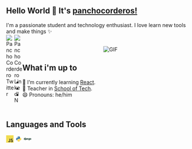 ## Hello World 👋 It's [panchocorderos!](https://twitter.com/panchocorderos)
I'm a passionate student and technology enthusiast. I love learn new tools and make things ✨
<br/>
<a href="https://twitter.com/panchocorderos">
<img align="left" alt="Pancho Cordero Twitter" width="22px" src="https://icongr.am/fontawesome/twitter.svg?size=128&color=70c8ff" />
</a>
<a href="https://www.linkedin.com/in/panchocorderos/">
<img align="left" alt="Pancho Cordero LinkedIN" width="22px" src="https://icongr.am/fontawesome/linkedin.svg?size=128&color=70c8ff" />
</a>

<br />

<img align="right" alt="GIF" src="https://media.giphy.com/media/l41lUJ1YoZB1lHVPG/giphy.gif" width="240px" />

<br />

## What i'm up to
  
- 🌱 I’m currently learning [React](https://reactjs.org).
- 👯 Teacher in [School of Tech](https://www.schooloftech.cl/).
- 😄 Pronouns: he/him

<br />

## Languages and Tools
<code><img height="20" src="https://raw.githubusercontent.com/github/explore/80688e429a7d4ef2fca1e82350fe8e3517d3494d/topics/javascript/javascript.png"></code>
<code><img height="20" src="https://raw.githubusercontent.com/github/explore/80688e429a7d4ef2fca1e82350fe8e3517d3494d/topics/python/python.png"></code>
<code><img height="20" src="https://raw.githubusercontent.com/github/explore/80688e429a7d4ef2fca1e82350fe8e3517d3494d/topics/django/django.png"></code>

